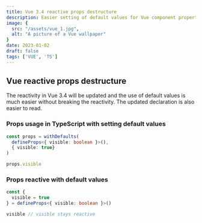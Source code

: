 ```yaml
---
title: Vue 3.4 reactive props destructure
description: Easier setting of default values for Vue component properties.
image: {
  src: "/assets/vue_1.jpg",
  alt: "A picture of a Vue wallpaper"
}
date: 2023-01-02
draft: false
tags: ['VUE', 'TS']
---
```


## Vue reactive props destructure

The reactivity in Vue 3.4 will be updated and the use of default values is much easier without breaking the reactivity.
The updated declaration is also easier to read.

### Props usage in TypeScript with setting default values

```ts
const props = withDefaults(
  defineProps<{ visible: boolean }>(),
  { visible: true}
)

props.visible
```

### Props reactive with default values

```ts
const {
  visible = true
} = defineProps<{ visible: boolean }>()

visible // visible stays reactive
```
